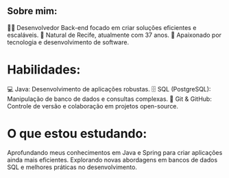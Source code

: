 ## Sobre mim:

🧑‍💻 Desenvolvedor Back-end focado em criar soluções eficientes e escaláveis.
📍 Natural de Recife, atualmente com 37 anos.
🚀 Apaixonado por tecnologia e desenvolvimento de software.

# Habilidades:

💻 Java: Desenvolvimento de aplicações robustas.
🗄️ SQL (PostgreSQL): Manipulação de banco de dados e consultas complexas.
🌱 Git & GitHub: Controle de versão e colaboração em projetos open-source.

# O que estou estudando:

Aprofundando meus conhecimentos em Java e Spring para criar aplicações ainda mais eficientes.
Explorando novas abordagens em bancos de dados SQL e melhores práticas no desenvolvimento.

<!---
Edson-Alvess/Edson-Alvess is a ✨ special ✨ repository because its `README.md` (this file) appears on your GitHub profile.
You can click the Preview link to take a look at your changes.
--->
